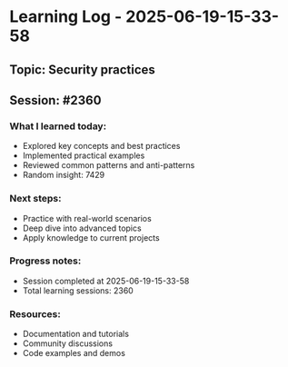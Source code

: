# Learning Log - 2025-06-19-15-33-58

## Topic: Security practices
## Session: #2360

### What I learned today:
- Explored key concepts and best practices
- Implemented practical examples  
- Reviewed common patterns and anti-patterns
- Random insight: 7429

### Next steps:
- Practice with real-world scenarios
- Deep dive into advanced topics
- Apply knowledge to current projects

### Progress notes:
- Session completed at 2025-06-19-15-33-58
- Total learning sessions: 2360

### Resources:
- Documentation and tutorials
- Community discussions
- Code examples and demos

